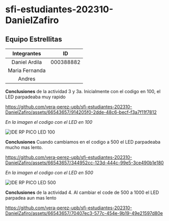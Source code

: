 # sfi-estudiantes-202310-DanielZafiro

## Equipo Estrellitas

|Integrantes | ID |
|:-----------:|:------:|
|Daniel Ardila | 000388882 |
|Maria Fernanda | |
|Andres | |


**Conclusiones** de la actividad 3 y 3a. Inicialmente con el codigo en 100, el LED parpadeaba muy rapido 

https://github.com/vera-perez-upb/sfi-estudiantes-202310-DanielZafiro/assets/66543657/914205f0-2dde-48c6-becf-f3a7f11f7812

*En la imagen el codigo con el LED en 100*

![IDE RP PICO LED 100](https://github.com/vera-perez-upb/sfi-estudiantes-202310-DanielZafiro/assets/66543657/d8076077-6a8f-460b-bcad-bad185a1ebef)

**Conclusiones** Cuando cambiamos en el codigo a 500 el LED parpadeaba mucho mas lento.


https://github.com/vera-perez-upb/sfi-estudiantes-202310-DanielZafiro/assets/66543657/344952cc-123d-444c-99e5-3ce490b1e180


*En la imagen el codigo con el LED en 500*

![IDE RP PICO LED 500](https://github.com/vera-perez-upb/sfi-estudiantes-202310-DanielZafiro/assets/66543657/6e484d55-2513-42f5-8ca7-7ff15363f841)

**Conclusiones** de la actividad 4. Al cambiar el code de 500 a 1000 el LED parpadea aun mas lento 



https://github.com/vera-perez-upb/sfi-estudiantes-202310-DanielZafiro/assets/66543657/70407ec3-577c-454e-9b19-49e21597d80e


